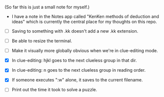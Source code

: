 (So far this is just a small note for myself.)

* I have a note in the Notes app called "KenKen methods of deduction and ideas"
  which is currently the central place for my thoughts on this repo.

- [ ] Saving to something with .kk doesn't add a new .kk extension.
- [ ] Be able to resize the terminal.
- [ ] Make it visually more globally obvious when we're in clue-editing mode.

- [x] In clue-editing: hjkl goes to the next clueless group in that dir.
- [x] In clue-editing: n goes to the next clueless group in reading order.
- [x] If someone executes ":w" alone, it saves to the current filename.
- [ ] Print out the time it took to solve a puzzle.
